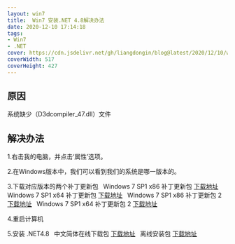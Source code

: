 ```yaml
---
layout: win7
title:  Win7 安装.NET 4.8解决办法
date: 2020-12-10 17:14:18
tags:
- Win7
- .NET
cover: https://cdn.jsdelivr.net/gh/liangdongin/blog@latest/2020/12/10/win7-net4.7/net47.png
coverWidth: 517
coverHeight: 427
---
```


## 原因

系统缺少（D3dcompiler_47.dll）文件

<!--more-->
## 解决办法

1.右击我的电脑，并点击‘属性’选项。

2.在Windows版本中，我们可以看到我们的系统是哪一版本的。

3.下载对应版本的两个补丁更新包
&ensp;Windows 7 SP1 x86 补丁更新包 [下载地址](http://go.microsoft.com/fwlink/?LinkId=848159)
&ensp;Windows 7 SP1 x64 补丁更新包 [下载地址](http://go.microsoft.com/fwlink/?LinkId=848158)
&ensp;Windows 7 SP1 x86 补丁更新包 2 [下载地址](http://download.windowsupdate.com/c/msdownload/update/software/secu/2019/09/windows6.1-kb4474419-v3-x86_0f687d50402790f340087c576886501b3223bec6.msu)
&ensp;Windows 7 SP1 x64 补丁更新包 2 [下载地址](http://download.windowsupdate.com/c/msdownload/update/software/secu/2019/09/windows6.1-kb4474419-v3-x64_b5614c6cea5cb4e198717789633dca16308ef79c.msu)

4.重启计算机

5.安装 .NET4.8
&ensp;中文简体在线下载包 [下载地址](https://dotnet.microsoft.com/download/dotnet-framework/thank-you/net48-developer-pack-chs)
&ensp;离线安装包 [下载地址](https://dotnet.microsoft.com/download/dotnet-framework/thank-you/net48-offline-installer)
